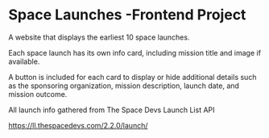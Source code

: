# Space Launches -Frontend Project

A website that displays the earliest 10 space launches.

Each space launch has its own info card, including mission title and image if available.

A button is included for each card to display or hide additional details such as the sponsoring organization, mission description, launch date, and mission outcome.

All launch info gathered from The Space Devs Launch List API

https://ll.thespacedevs.com/2.2.0/launch/

